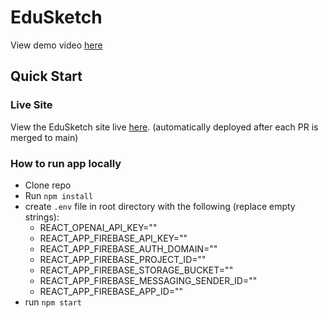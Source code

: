 # EduSketch

View demo video [here](https://drive.google.com/file/d/1tXJsYtMeqqnSWwWHZDphrpE2EyAlwdsZ/view?usp=sharing)

## Quick Start
### Live Site
View the EduSketch site live [here](https://edusketch-bebb4.web.app/).
(automatically deployed after each PR is merged to main)

### How to run app locally
- Clone repo
- Run `npm install` 
- create `.env` file in root directory with the following (replace empty strings):
  - REACT_OPENAI_API_KEY=""
  - REACT_APP_FIREBASE_API_KEY=""
  - REACT_APP_FIREBASE_AUTH_DOMAIN=""
  - REACT_APP_FIREBASE_PROJECT_ID=""
  - REACT_APP_FIREBASE_STORAGE_BUCKET=""
  - REACT_APP_FIREBASE_MESSAGING_SENDER_ID=""
  - REACT_APP_FIREBASE_APP_ID=""
- run `npm start`


